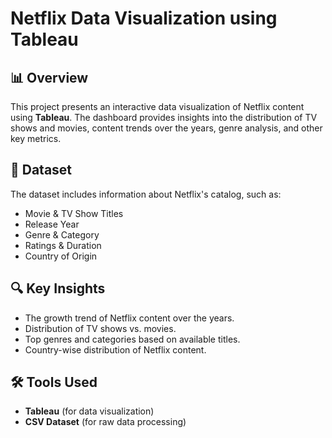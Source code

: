 # Netflix Data Visualization using Tableau

## 📊 Overview
This project presents an interactive data visualization of Netflix content using **Tableau**. The dashboard provides insights into the distribution of TV shows and movies, content trends over the years, genre analysis, and other key metrics.

## 📂 Dataset
The dataset includes information about Netflix's catalog, such as:
- Movie & TV Show Titles  
- Release Year  
- Genre & Category  
- Ratings & Duration  
- Country of Origin  

## 🔍 Key Insights
- The growth trend of Netflix content over the years.
- Distribution of TV shows vs. movies.
- Top genres and categories based on available titles.
- Country-wise distribution of Netflix content.

## 🛠 Tools Used
- **Tableau** (for data visualization)
- **CSV Dataset** (for raw data processing)
